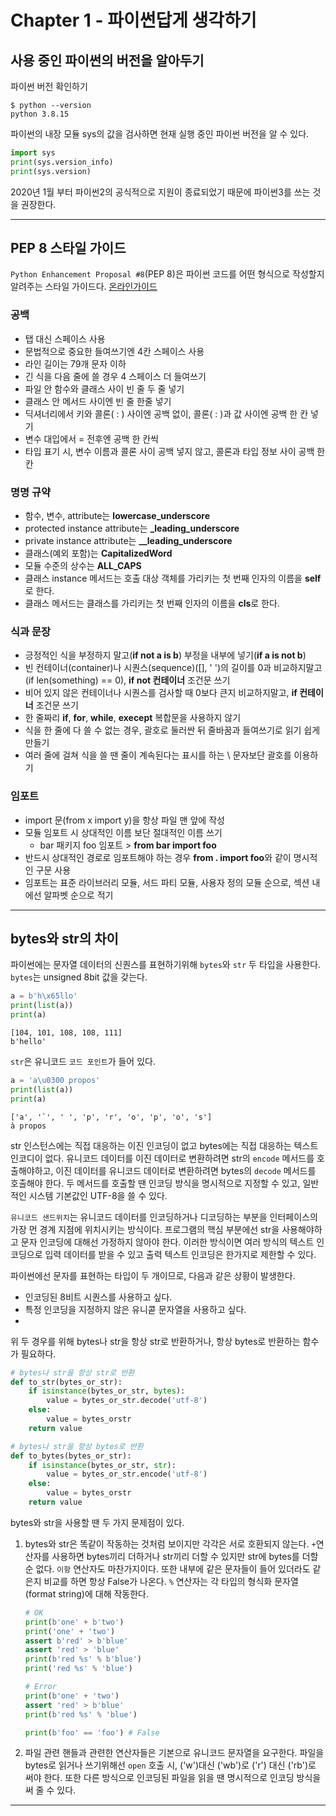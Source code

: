 # Chapter 1 - 파이썬답게 생각하기
## 사용 중인 파이썬의 버전을 알아두기
파이썬 버전 확인하기
```console
$ python --version
python 3.8.15
```
파이썬의 내장 모듈 sys의 값을 검사하면 현재 실행 중인 파이썬 버전을 알 수 있다.
```python
import sys
print(sys.version_info)
print(sys.version)
```
2020년 1월 부터 파이썬2의 공식적으로 지원이 종료되었기 때문에 파이썬3를 쓰는 것을 권장한다.

---
## PEP 8 스타일 가이드
`Python Enhancement Proposal #8`(PEP 8)은 파이썬 코드를 어떤 형식으로 작성할지 알려주는 스타일 가이드다. [온라인가이드](https://www.python.org/dev/peps/pep-0008/)

### 공백
* 탭 대신 스페이스 사용
* 문법적으로 중요한 들여쓰기엔 4칸 스페이스 사용
* 라인 길이는 79개 문자 이하
* 긴 식을 다음 줄에 쓸 경우 4 스페이스 더 들여쓰기
* 파일 안 함수와 클래스 사이 빈 줄 두 줄 넣기
* 클래스 안 메서드 사이엔 빈 줄 한줄 넣기
* 딕셔너리에서 키와 콜론( : ) 사이엔 공백 없이, 콜론( : )과 값 사이엔 공백 한 칸 넣기
* 변수 대입에서 = 전후엔 공백 한 칸씩
* 타입 표기 시, 변수 이름과 콜론 사이 공백 넣지 않고, 콜론과 타입 정보 사이 공백 한 칸

### 명명 규약
* 함수, 변수, attribute는 **lowercase_underscore**
* protected instance attribute는 **_leading_underscore**
* private instance attribute는 **__leading_underscore**
* 클래스(예외 포함)는 **CapitalizedWord**
* 모듈 수준의 상수는 **ALL_CAPS**
* 클래스 instance 메서드는 호출 대상 객체를 가리키는 첫 번째 인자의 이름을 **self**로 한다.
* 클래스 메서드는 클래스를 가리키는 첫 번째 인자의 이름을 **cls**로 한다.

### 식과 문장
* 긍정적인 식을 부정하지 말고(**if not a is b**) 부정을 내부에 넣기(**if a is not b**)
* 빈 컨테이너(container)나 시퀀스(sequence)([], ' ')의 길이를 0과 비교하지말고(if len(something) == 0), **if not 컨테이너** 조건문 쓰기
* 비어 있지 않은 컨테이너나 시퀀스를 검사할 때 0보다 큰지 비교하지말고, **if 컨테이너** 조건문 쓰기
* 한 줄짜리 **if**, **for**, **while**, **execept** 복합문을 사용하지 않기
* 식을 한 줄에 다 쓸 수 없는 경우, 괄호로 둘러싼 뒤 줄바꿈과 들여쓰기로 읽기 쉽게 만들기
* 여러 줄에 걸쳐 식을 쓸 땐 줄이 계속된다는 표시를 하는 \ 문자보단 괄호를 이용하기

### 임포트
* import 문(from x import y)을 항상 파일 맨 앞에 작성
* 모듈 임포트 시 상대적인 이름 보단 절대적인 이름 쓰기
  * bar 패키지 foo 임포트 > **from bar import foo**
* 반드시 상대적인 경로로 임포트해야 하는 경우 **from . import foo**와 같이 명시적인 구문 사용
* 임포트는 표준 라이브러리 모듈, 서드 파티 모듈, 사용자 정의 모듈 순으로, 섹션 내에선 알파벳 순으로 적기

---
## bytes와 str의 차이
파이썬에는 문자열 데이터의 신퀀스를 표현하기위해 `bytes`와 `str` 두 타입을 사용한다. `bytes`는 unsigned 8bit 값을 갖는다.
```python
a = b'h\x65llo'
print(list(a))
print(a)
```
```console
[104, 101, 108, 108, 111]
b'hello'
```
`str`은 유니코드 `코드 포인트`가 들어 있다.
```python
a = 'a\u0300 propos'
print(list(a))
print(a)
```
```console
['a', '̀ ', ' ', 'p', 'r', 'o', 'p', 'o', 's']
à propos
```
str 인스턴스에는 직접 대응하는 이진 인코딩이 없고 bytes에는 직접 대응하는 텍스트 인코디이 없다. 유니코드 데이터를 이진 데이터로 변환하려면 str의 `encode` 메서드를 호출해야하고, 이진 데이터를 유니코드 데이터로 변환하려면 bytes의 `decode` 메서드를 호출해야 한다. 두 메서드를 호출할 땐 인코딩 방식을 명시적으로 지정할 수 있고, 일반적인 시스템 기본값인 UTF-8을 쓸 수 있다.

`유니코드 샌드위치`는 유니코드 데이터를 인코딩하거나 디코딩하는 부분을 인터페이스의 가장  먼 경계 지점에 위치시키는 방식이다. 프로그램의 핵심 부분에선 str을 사용해야하고 문자 인코딩에 대해선 가정하지 않아야 한다. 이러한 방식이면 여러 방식의 텍스트 인코딩으로 입력 데이터를 받을 수 있고 출력 텍스트 인코딩은 한가지로 제한할 수 있다.

파이썬에선 문자를 표현하는 타입이 두 개이므로, 다음과 같은 상황이 발생한다.
* 인코딩된 8비트 시퀀스를 사용하고 싶다.
* 특정 인코딩을 지정하지 않은 유니콛 문자열을 사용하고 싶다.
* 
위 두 경우를 위해 bytes나 str을 항상 str로 반환하거나, 항상 bytes로 반환하는 함수가 필요하다.

```python
# bytes나 str을 항상 str로 반환
def to_str(bytes_or_str):
    if isinstance(bytes_or_str, bytes):
        value = bytes_or_str.decode('utf-8')
    else:
        value = bytes_orstr
    return value

# bytes나 str을 항상 bytes로 반환
def to_bytes(bytes_or_str):
    if isinstance(bytes_or_str, str):
        value = bytes_or_str.encode('utf-8')
    else:
        value = bytes_orstr
    return value
```
bytes와 str을 사용할 땐 두 가지 문제점이 있다.
1. bytes와 str은 똑같이 작동하는 것처럼 보이지만 각각은 서로 호환되지 않는다.
    `+`연산자를 사용하면 bytes끼리 더하거나 str끼리 더할 수 있지만 str에 bytes를 더할 순 없다. `이항` 연산자도 마찬가지이다. 또한 내부에 같은 문자들이 들어 있더라도 같은지 비교를 하면 항상 False가 나온다. `%` 연산자는 각 타입의 형식화 문자열(format string)에 대해 작동한다.
    ```python
    # OK
    print(b'one' + b'two')
    print('one' + 'two')
    assert b'red' > b'blue'
    assert 'red' > 'blue'
    print(b'red %s' % b'blue')
    print('red %s' % 'blue')

    # Error
    print(b'one' + 'two')
    assert 'red' > b'blue'
    print(b'red %s' % 'blue')

    print(b'foo' == 'foo') # False
    ```
2. 파일 관련 핸들과 관련한 연산자들은 기본으로 유니코드 문자열을 요구한다.
   파일을 bytes로 읽거나 쓰기위해선 `open` 호출 시, ('w')대신 ('wb')로 ('r') 대신 ('rb')로 써야 한다. 또한 다른 방식으로 인코딩된 파일을 읽을 땐 명시적으로 인코딩 방식을 써 줄 수 있다.

---